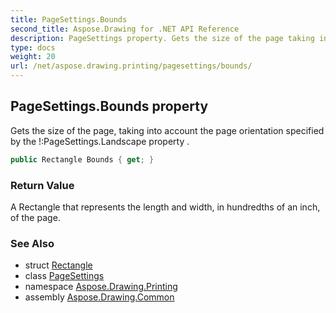 ```yaml
---
title: PageSettings.Bounds
second_title: Aspose.Drawing for .NET API Reference
description: PageSettings property. Gets the size of the page taking into account the page orientation specified by the PageSettings.Landscape property 
type: docs
weight: 20
url: /net/aspose.drawing.printing/pagesettings/bounds/
---
```

## PageSettings.Bounds property

Gets the size of the page, taking into account the page orientation specified by the !:PageSettings.Landscape property .

```csharp
public Rectangle Bounds { get; }
```

### Return Value

A Rectangle that represents the length and width, in hundredths of an inch, of the page.

### See Also

* struct [Rectangle](../../../aspose.drawing/rectangle/)
* class [PageSettings](../)
* namespace [Aspose.Drawing.Printing](../../pagesettings/)
* assembly [Aspose.Drawing.Common](../../../)


